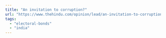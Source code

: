```yaml
---
title: "An invitation to corruption?"
url: "https://www.thehindu.com/opinion/lead/an-invitation-to-corruption/article25692841.ece"
tags:
  - "electoral-bonds"
  - "india"
---
```

